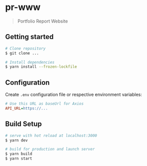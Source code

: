 # pr-www

> Portfolio Report Website

## Getting started

```bash
# Clone repository
$ git clone ...

# Install dependencies
$ yarn install --frozen-lockfile
```

## Configuration

Create `.env` configuration file or respective environment variables:
```ini
# Use this URL as baseUrl for Axios
API_URL=https://...
```

## Build Setup

``` bash
# serve with hot reload at localhost:3000
$ yarn dev

# build for production and launch server
$ yarn build
$ yarn start
```
